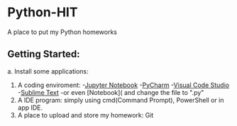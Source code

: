 # Python-HIT

A place to put my Python homeworks

## Getting Started:
a. Install some applications:
  1. A coding enviroment:
    -[Jupyter Notebook](https://jupyter.org/)
    -[PyCharm](https://www.jetbrains.com/pycharm/)
    -[Visual Code Studio](https://code.visualstudio.com/)
    -[Sublime Text](https://www.sublimetext.com/)
    -or even [Notebook]( and change the file to ".py"
  2. A IDE program: simply using cmd(Command Prompt), PowerShell or in app IDE.
  3. A place to upload and store my homework: Git
